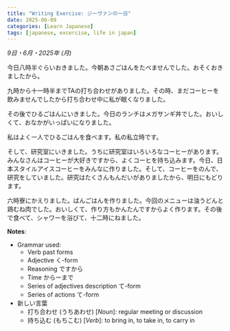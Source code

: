 ```yaml
---
title: "Writing Exercise: ジーヴァンの一日"
date: 2025-06-09
categories: [Learn Japanese]
tags: [japanese, excercise, life in japan]
---
```

*9日・6月・2025年 (月)*

今日八時半ぐらいおきました。今朝あさごはんをたべませんでした。おそくおきましたから。

九時から十一時半までTAの打ち合わせがありました。その時、まだコーヒーを飲みませんでしたから打ち合わせ中に私が眠くなりました。

その後でひるごはんにいきました。今日のランチはメガサンギ丼でした。おいしくて、おなかがいっぱいになりました。

私はよく一人でひるごはんを食べます。私の私立時です。

そして、研究室にいきました。うちに研究室はいろいろなコーヒーがあります。みんなさんはコーヒーが大好きですから、よくコーヒを持ち込みます。今日、日本スタイルアイスコーヒーをみんなに作りました。そして、コーヒーをのんで、研究をしていました。研究はたくさんもんだいがありましたから、明日にもどります。

六時寮にかえりました。ばんごはんを作りました。今回のメニューは油うどんと鶏むね肉でした。おいしくて、作り方もかんたんですからよく作ります。その後で食べて、シャワーを浴びて、十二時にねました。

**Notes**:

- Grammar used:
	- Verb past forms
	- Adjective く-form
	- Reasoning ですから
	- Time からーまで
	- Series of adjectives description て-form
	- Series of actions て-form
- 新しい言葉
	- 打ち合わせ (うちあわせ) [*Noun*]: regular meeting or discussion
	- 持ち込む (もちこむ) [*Verb*]: to bring in, to take in, to carry in